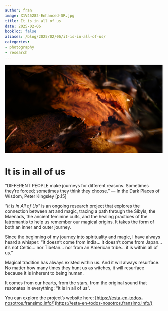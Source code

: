 ```yaml
---
author: fran
image: X1V45282-Enhanced-SR.jpg
title: It is in all of us
date: 2025-02-06
bookToc: false
aliases: /blog/2025/02/06/it-is-in-all-of-us/
categories:
- photography
- research
---
```


![The Whisper of the Nymphs](X1V45282-Enhanced-SR.jpg)

# It is in all of us

“DIFFERENT PEOPLE make journeys for different reasons. Sometimes they’re forced; sometimes they think they choose.”
— In the Dark Places of Wisdom, Peter Kingsley [p.15]

*"It Is in All of Us"* is an ongoing research project that explores the connection between art and magic, tracing a path
through the Sibyls, the Maenads, the ancient feminine cults, and the healing practices of the Iatromantis to help us
remember our magical origins. It takes the form of both an inner and outer journey.

Since the beginning of my journey into spirituality and magic, I have always heard a whisper:
“It doesn’t come from India… it doesn’t come from Japan… it’s not Celtic… nor Tibetan… nor from an American tribe… it is
within all of us.”

Magical tradition has always existed within us. And it will always resurface. No matter how many times they hunt us as
witches, it will resurface because it is inherent to being human.

It comes from our hearts, from the stars, from the original sound that resonates in everything: “It is in all of us”.

You can explore the project’s website here: [https://esta-en-todos-nosotros.fransimo.info/](https://esta-en-todos-nosotros.fransimo.info/)